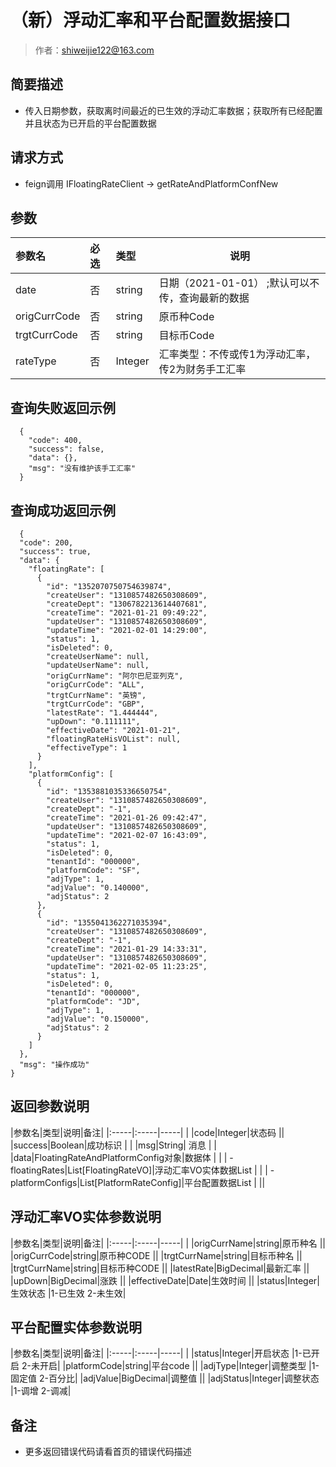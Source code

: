 # （新）浮动汇率和平台配置数据接口

> 作者：shiweijie122@163.com

## 简要描述

- 传入日期参数，获取离时间最近的已生效的浮动汇率数据；获取所有已经配置并且状态为已开启的平台配置数据

  
## 请求方式
- feign调用
IFloatingRateClient -> getRateAndPlatformConfNew

## 参数

|参数名|必选|类型|说明|
|:----    |:---|:----- |-----   |
|date |否  |string |日期（2021-01-01） ;默认可以不传，查询最新的数据  |
|origCurrCode |否  |string | 原币种Code |
|trgtCurrCode |否  |string | 目标币Code |
|rateType|否|Integer|汇率类型：不传或传1为浮动汇率，传2为财务手工汇率

## 查询失败返回示例 

``` 
  {
    "code": 400,
    "success": false,
    "data": {},
    "msg": "没有维护该手工汇率"
  }
```

## 查询成功返回示例 

``` 
  {
  "code": 200,
  "success": true,
  "data": {
    "floatingRate": [
      {
        "id": "1352070750754639874",
        "createUser": "1310857482650308609",
        "createDept": "1306782213614407681",
        "createTime": "2021-01-21 09:49:22",
        "updateUser": "1310857482650308609",
        "updateTime": "2021-02-01 14:29:00",
        "status": 1,
        "isDeleted": 0,
        "createUserName": null,
        "updateUserName": null,
        "origCurrName": "阿尔巴尼亚列克",
        "origCurrCode": "ALL",
        "trgtCurrName": "英镑",
        "trgtCurrCode": "GBP",
        "latestRate": "1.444444",
        "upDown": "0.111111",
        "effectiveDate": "2021-01-21",
        "floatingRateHisVOList": null,
        "effectiveType": 1
      }
    ],
    "platformConfig": [
      {
        "id": "1353881035336650754",
        "createUser": "1310857482650308609",
        "createDept": "-1",
        "createTime": "2021-01-26 09:42:47",
        "updateUser": "1310857482650308609",
        "updateTime": "2021-02-07 16:43:09",
        "status": 1,
        "isDeleted": 0,
        "tenantId": "000000",
        "platformCode": "SF",
        "adjType": 1,
        "adjValue": "0.140000",
        "adjStatus": 2
      },
      {
        "id": "1355041362271035394",
        "createUser": "1310857482650308609",
        "createDept": "-1",
        "createTime": "2021-01-29 14:33:31",
        "updateUser": "1310857482650308609",
        "updateTime": "2021-02-05 11:23:25",
        "status": 1,
        "isDeleted": 0,
        "tenantId": "000000",
        "platformCode": "JD",
        "adjType": 1,
        "adjValue": "0.150000",
        "adjStatus": 2
      }
    ]
  },
  "msg": "操作成功"
}
```

## 返回参数说明 

|参数名|类型|说明|备注|
|:-----|:-----|-----| |
|code|Integer|状态码 ||
|success|Boolean|成功标识  |  |
|msg|String| 消息 |  |
|data|FloatingRateAndPlatformConfig对象|数据体  |  |
|	-floatingRates|List[FloatingRateVO]|浮动汇率VO实体数据List  |  |
|	-platformConfigs|List[PlatformRateConfig]|平台配置数据List  |  ||

## 浮动汇率VO实体参数说明 

|参数名|类型|说明|备注|
|:-----|:-----|-----| |
|origCurrName|string|原币种名 ||
|origCurrCode|string|原币种CODE ||
|trgtCurrName|string|目标币种名 ||
|trgtCurrName|string|目标币种CODE ||
|latestRate|BigDecimal|最新汇率 ||
|upDown|BigDecimal|涨跌 ||
|effectiveDate|Date|生效时间 ||
|status|Integer|生效状态 |1-已生效	2-未生效|

## 平台配置实体参数说明 

|参数名|类型|说明|备注|
|:-----|:-----|-----| |
|status|Integer|开启状态 |1-已开启 2-未开启|
|platformCode|string|平台code ||
|adjType|Integer|调整类型 |1-固定值 2-百分比|
|adjValue|BigDecimal|调整值 ||
|adjStatus|Integer|调整状态 |1-调增 2-调减|

## 备注 

- 更多返回错误代码请看首页的错误代码描述